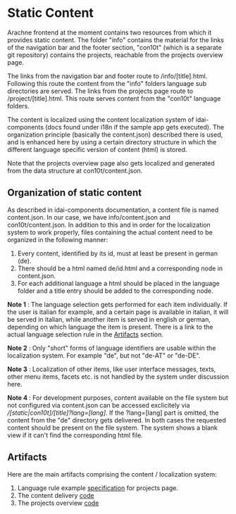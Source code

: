 # Static Content

Arachne frontend at the moment contains two resources from which it provides static content.
The folder "info" contains the material for the links of the navigation bar and the footer
section, "con10t" (which is a separate git repository) contains the projects, reachable
from the projects overview page.

The links from the navigation bar and footer route to /info/[title].html. Following this route
the content from the "info" folders language sub directories are served. The links from the projects page route
to /project/[title].html. This route serves content from the "con10t" language folders.

The content is localized using the content localization system of idai-components (docs found under i18n if the sample app gets executed). The organization principle (basically the content.json) described there is used, and
is enhanced here by using a certain directory structure in which the different language specific version of 
content (html) is stored.

Note that the projects overview page also gets localized and 
generated from the data structure at con10t/content.json.

## Organization of static content

As described in idai-components documentation, a content file is named content.json. In our case, we have
info/content.json and con10t/content.json. In addition to this and in order for the localization system to
work properly, files containing the actual content need to be organized in the following manner:

1. Every content, identified by its id, must at least be present in german (de).
1. There should be a html named de/id.html and a corresponding node in content.json.
1. For each additional language a html should be placed in the language folder and a title entry should be added to
  the corresponding node.

**Note 1** : The language selection gets performed for each item individually. If the user is italian for example,
and a certain page is available in italian, it will be served in italian, while another item is served in english or
german, depending on which language the item is present. There is a link to the actual language selection rule
in the [Artifacts](#artifacts) section.

**Note 2** : Only "short" forms of language identifiers are usable within the localization system. For example "de", but not
"de-AT" or "de-DE".

**Note 3** : Localization of other items, like user interface messages, texts, other menu items, facets etc. is not handled by the system under discussion here.

**Note 4** : For development purposes, content available on the file system but not configured via content.json can be accessed exclicitely via */[static|con10t]/[title]?lang=[lang]*. If the ?lang=[lang] part is omitted, the content from the "de" directory gets delivered. In both cases the requested content should be present on the file system. The system shows a blank view if it can't find the corresponding html file.

## Artifacts

Here are the main artifacts comprising the content / localization system:

1. Language rule example [specification](feature_localization_con10t.md) for projects page.
1. The content delivery [code](../js/controllers/static_content.js)
1. The projects overview [code](../js/controllers/projects.js)
